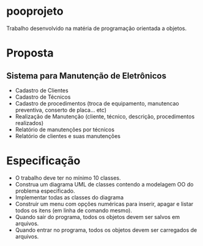 # pooprojeto
Trabalho desenvolvido na matéria de programação orientada a objetos.

# Proposta
## Sistema para Manutenção de Eletrônicos

* Cadastro de Clientes 
* Cadastro de Técnicos 
* Cadastro de procedimentos (troca de equipamento, manutencao preventiva, conserto de placa... etc) 
* Realização de Manutenção (cliente, técnico, descrição, procedimentos realizados) 
* Relatório de manutenções por técnicos 
* Relatório de clientes e suas manutenções 

# Especificação 

* O trabalho deve ter no mínimo 10 classes.
* Construa um diagrama UML de classes contendo a modelagem OO do problema especificado.
* Implementar todas as classes do diagrama
* Construir um menu com opções numéricas para inserir, apagar e listar todos os itens (em linha de comando mesmo).
* Quando sair do programa, todos os objetos devem ser salvos em arquivos.
* Quando entrar no programa, todos os objetos devem ser carregados de arquivos.
